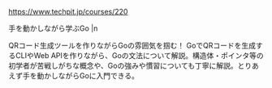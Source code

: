 https://www.techpit.jp/courses/220

手を動かしながら学ぶGo |n

QRコード生成ツールを作りながらGoの雰囲気を掴む！ GoでQRコードを生成するCLIやWeb APIを作りながら、Goの文法について解説。構造体・ポインタ等の初学者が苦戦しがちな概念や、Goの強みや慣習についても丁寧に解説。とりあえず手を動かしながらGoに入門できる。
